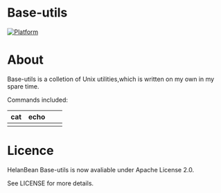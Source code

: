 # Base-utils

[![Platform](https://img.shields.io/badge/Platform-Unix-blue.svg)](https://travis-ci.org/Mentent/Base-utils) 

# About


Base-utils is a colletion of Unix utilities,which is written on my own in my spare time. 

Commands included:


| cat  | echo |      |      |
| ---- | ---- | ---- | ---- |
|      |      |      |      |

# Licence


HelanBean Base-utils is now avaliable under Apache License 2.0.

See LICENSE for more details.
